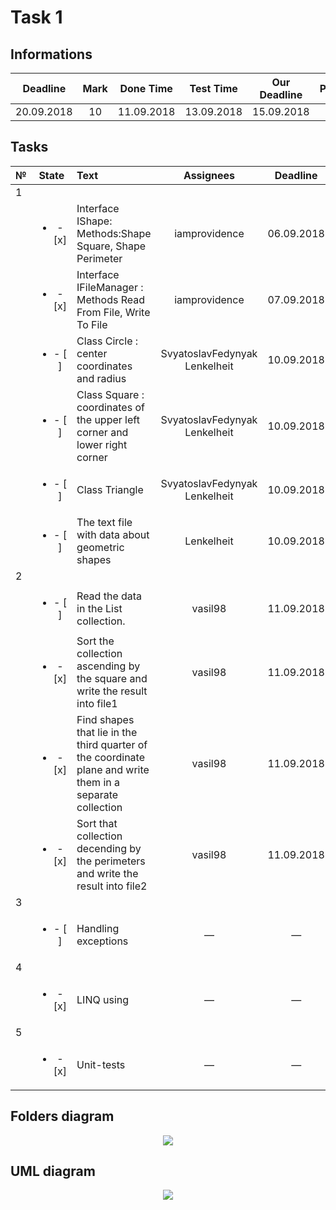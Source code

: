 # Task 1

## Informations

| Deadline |Mark|Done Time |Test Time |Our Deadline|Paydate|
|:--------:|:--:|:--------:|:--------:|:----------:|:-----:|
|20.09.2018| 10 |11.09.2018|13.09.2018|15.09.2018  |       |


## Tasks

|№|          State         |                            Text                                           |   Assignees  |  Deadline  |
|-|:----------------------:|:--------------------------------------------------------------------------|:------------:|:----------:|
|                                                        1                                                                         |
| |<ul><li>- [x] </li></ul>|Interface IShape: Methods:Shape Square, Shape Perimeter                    |iamprovidence |06.09.2018  |
| |<ul><li>- [x] </li></ul>|Interface IFileManager : Methods Read From File, Write To File             |iamprovidence |07.09.2018  |
| |<ul><li>- [ ] </li></ul>|Class Circle : center coordinates and radius               |SvyatoslavFedynyak<br>Lenkelheit|10.09.2018|
| |<ul><li>- [ ] </li></ul>|Class Square : coordinates of the upper left corner and lower right corner|SvyatoslavFedynyak<br>Lenkelheit|10.09.2018|
| |<ul><li>- [ ] </li></ul>|Class Triangle                                           |SvyatoslavFedynyak<br>Lenkelheit|10.09.2018  |
| |<ul><li>- [ ] </li></ul>|The text file with data about geometric shapes                                 |Lenkelheit|10.09.2018  |
|                                                        2                                                                         |
| |<ul><li>- [ ] </li></ul>|Read the data in the List collection.                                      |   vasil98    | 11.09.2018 |
| |<ul><li>- [x] </li></ul>|Sort the collection ascending by the square and write the result into file1|   vasil98    | 11.09.2018 |
| |<ul><li>- [x] </li></ul>|Find shapes that lie in the third quarter of the coordinate plane and write them in a separate collection|      vasil98 | 11.09.2018 |
| |<ul><li>- [x] </li></ul>|Sort that collection decending by the perimeters and write the result into file2| vasil98 | 11.09.2018 |
|                                                        3                                                                         |
| |<ul><li>- [ ] </li></ul>|Handling exceptions                                                        |       —      |      —     |
|                                                        4                                                                         |
| |<ul><li>- [x] </li></ul>|LINQ using                                                                 |       —      |      —     |
|                                                        5                                                                         |
| |<ul><li>- [x] </li></ul>|Unit-tests                                                                 |       —      |      —     |

## Folders diagram

<p align="center">
  <img src="/Images/Task1/files.png">
</p>

## UML diagram

<p align="center">
  <img src="/Images/Task1/uml.png">
</p>
